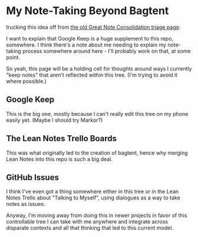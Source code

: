 # My Note-Taking Beyond Bagtent

trucking this idea off from [the old Great Note Consolidation triage page][GYST]:

[GYST]: 1da0f61f-c2bb-4b9d-99da-e3f07e18556a.md

I want to explain that Google Keep is a huge supplement to this repo, somewhere. I think there's a note about me needing to explain my note-taking process somewhere around here - I'll probably work on that, at some point.

So yeah, this page will be a holding cell for thoughts around ways I currently "keep notes" that aren't reflected within this tree. (I'm trying to avoid it where possible.)

## Google Keep

This is the big one, mostly because I can't really edit this tree on my phone easily yet. (Maybe I should try Markor?)

## The Lean Notes Trello Boards

This was what originally led to the creation of bagtent, hence why merging Lean Notes into this repo is such a big deal.

## GitHub Issues

I think I've even got a thing somewhere either in this tree or in the Lean Notes Trello about "Talking to Myself", using dialogues as a way to take notes as issues.

Anyway, I'm moving away from doing this in newer projects in favor of this controllable tree I can take with me anywhere and integrate across disparate contexts and all that thinking that led to this current model.
